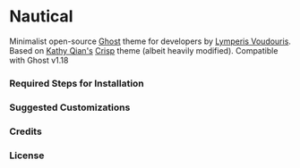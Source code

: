 # Nautical

Minimalist open-source [Ghost](http://ghost.org) theme for developers by [Lymperis Voudouris](https://www.lvoudouris.com). Based on [Kathy Qian's](http://kathyqian.com) [Crisp](https://github.com/kathyqian/crisp) theme (albeit heavily modified). Compatible with Ghost v1.18

### Required Steps for Installation

### Suggested Customizations

### Credits

### License

